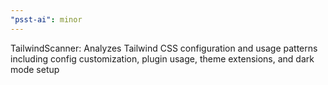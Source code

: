 ```yaml
---
"psst-ai": minor
---
```


TailwindScanner: Analyzes Tailwind CSS configuration and usage patterns including config customization, plugin usage, theme extensions, and dark mode setup
